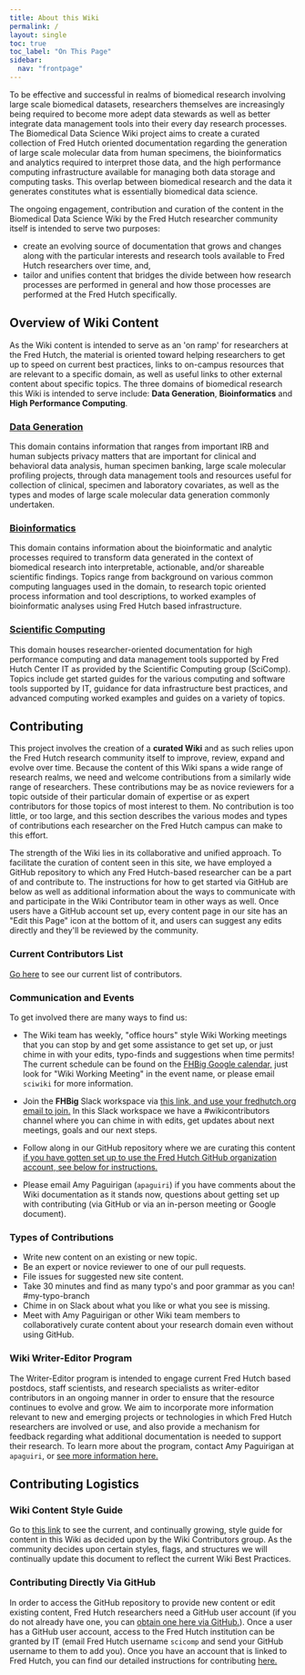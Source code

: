 ```yaml
---
title: About this Wiki
permalink: /
layout: single
toc: true
toc_label: "On This Page"
sidebar:
  nav: "frontpage"
---
```

To be effective and successful in realms of biomedical research involving large scale biomedical datasets, researchers themselves are increasingly being required to become more adept data stewards as well as better integrate data management tools into their every day research processes. The Biomedical Data Science Wiki project aims to create a curated collection of Fred Hutch oriented documentation regarding the generation of large scale molecular data from human specimens, the bioinformatics and analytics required to interpret those data, and the high performance computing infrastructure available for managing both data storage and computing tasks.  This overlap between biomedical research and the data it generates constitutes what is essentially biomedical data science.  

The ongoing engagement, contribution and curation of the content in the Biomedical Data Science Wiki by the Fred Hutch researcher community itself is intended to serve two purposes:
- create an evolving source of documentation that grows and changes along with the particular interests and research tools available to Fred Hutch researchers over time, and,
- tailor and unifies content that bridges the divide between how research processes are performed in general and how those processes are performed at the Fred Hutch specifically.



## Overview of Wiki Content
As the Wiki content is intended to serve as an 'on ramp' for researchers at the Fred Hutch, the material is oriented toward helping researchers to get up to speed on current best practices, links to on-campus resources that are relevant to a specific domain,  as well as useful links to other external content about specific topics.  The three domains of biomedical research this Wiki is intended to serve include: **Data Generation**, **Bioinformatics** and **High Performance Computing**.  

### [Data Generation](http://sciwiki.fredhutch.org/generation/gen_index/)
This domain contains information that ranges from important IRB and human subjects privacy matters that are important for clinical and behavioral data analysis, human specimen banking, large scale molecular profiling projects, through data management tools and resources useful for collection of clinical, specimen and laboratory covariates, as well as the types and modes of large scale molecular data generation commonly undertaken.  

### [Bioinformatics](http://sciwiki.fredhutch.org/bioinformatics/inf_index/)
This domain contains information about the bioinformatic and analytic processes required to transform data generated in the context of biomedical research into interpretable, actionable, and/or shareable scientific findings.  Topics range from background on various common computing languages used in the domain, to research topic oriented process information and tool descriptions, to worked examples of bioinformatic analyses using Fred Hutch based infrastructure.  

### [Scientific Computing](http://sciwiki.fredhutch.org/computing/comp_index/)
This domain houses researcher-oriented documentation for high performance computing and data management tools supported by Fred Hutch Center IT as provided by the Scientific Computing group (SciComp).  Topics include get started guides for the various computing and software tools supported by IT, guidance for data infrastructure best practices, and advanced computing worked examples and guides on a variety of topics.  

## Contributing
This project involves the creation of a **curated Wiki** and as such relies upon the Fred Hutch research community itself to improve, review, expand and evolve over time.  Because the content of this Wiki spans a wide range of research realms, we need and welcome contributions from a similarly wide range of researchers.  These contributions may be as novice reviewers for a topic outside of their particular domain of expertise or as expert contributors for those topics of most interest to them.  No contribution is too little, or too large, and this section describes the various modes and types of contributions each researcher on the Fred Hutch campus can make to this effort.  

The strength of the Wiki lies in its collaborative and unified approach. To facilitate the curation of content seen in this site, we have employed a GitHub repository to which any Fred Hutch-based researcher can be a part of and contribute to.  The instructions for how to get started via GitHub are below as well as additional information about the ways to communicate with and participate in the Wiki Contributor team in other ways as well.  Once users have a GitHub account set up, every content page in our site has an "Edit this Page" icon at the bottom of it, and users can suggest any edits directly and they'll be reviewed by the community.

### Current Contributors List
[Go here](https://fredhutch.github.io/wiki/contributors/) to see our current list of contributors.  

### Communication and Events
To get involved there are many ways to find us:
- The Wiki team has weekly, "office hours" style Wiki Working meetings that you can stop by and get some assistance to get set up, or just chime in with your edits, typo-finds and suggestions when time permits!  The current schedule can be found on the [FHBig Google calendar,](https://calendar.google.com/calendar/r?cid=Z2QzMGRsaWZyaTRmdTdoMTA0Y3VxZGowZGdAZ3JvdXAuY2FsZW5kYXIuZ29vZ2xlLmNvbQ) just look for "Wiki Working Meeting" in the event name, or please email `sciwiki` for more information.  

- Join the **FHBig** Slack workspace via [this link, and use your fredhutch.org email to join.](https://join.slack.com/t/fhbig/shared_invite/enQtMzUyMDIxNzk3MDU3LWNjMDg3ZDVhNGZiNTBlODRmNWM5ZjczMzI1MGNmZTg4NGQ5ODgzMGNmMjcyNzMxMDc0YWFlN2VkNjI4NGZjNjg)  In this Slack workspace we have a #wikicontributors channel where you can chime in with edits, get updates about next meetings, goals and our next steps.  

- Follow along in our GitHub repository where we are curating this content [if you have gotten set up to use the Fred Hutch GitHub organization account, see below for instructions.](https://github.com/FredHutch/wiki)

- Please email Amy Paguirigan (`apaguiri`) if you have comments about the Wiki documentation as it stands now, questions about getting set up with contributing (via GitHub or via an in-person meeting or Google document).  

### Types of Contributions
- Write new content on an existing or new topic.
- Be an expert or novice reviewer to one of our pull requests.
- File issues for suggested new site content.
- Take 30 minutes and find as many typo's and poor grammar as you can! #my-typo-branch
- Chime in on Slack about what you like or what you see is missing.  
- Meet with Amy Paguirigan or other Wiki team members to collaboratively curate content about your research domain even without using GitHub.  

### Wiki Writer-Editor Program
The Writer-Editor program is intended to engage current Fred Hutch based postdocs, staff scientists, and research specialists as writer-editor contributors in an ongoing manner in order to ensure that the resource continues to evolve and grow.  We aim to incorporate more information relevant to new and emerging projects or technologies in which Fred Hutch researchers are involved or use, and also provide a mechanism for feedback regarding what additional documentation is needed to support their research.  To learn more about the program, contact Amy Paguirigan at `apaguiri`, or [see more information here.](https://fredhutch.github.io/wiki/outreach/)

## Contributing Logistics
### Wiki Content Style Guide
Go to [this link](https://fredhutch.github.io/wiki/styleguide/) to see the current, and continually growing, style guide for content in this Wiki as decided upon by the Wiki Contributors group.  As the community decides upon certain styles, flags, and structures we will continually update this document to reflect the current Wiki Best Practices.  

### Contributing Directly Via GitHub
In order to access the GitHub repository to provide new content or edit existing content, Fred Hutch researchers need a GitHub user account (if you do not already have one, you can [obtain one here via GitHub.](https://github.com/join)).  Once a user has a GitHub user account, access to the Fred Hutch institution can be granted by IT (email Fred Hutch username `scicomp` and send your GitHub username to them to add you).  Once you have an account that is linked to Fred Hutch, you can find our detailed instructions for contributing [here.](https://github.com/FredHutch/wiki/blob/master/README.md)
